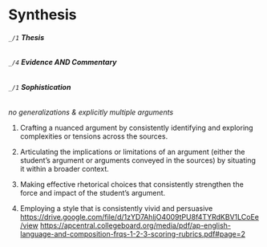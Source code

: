 # Synthesis
###### `_/1` **Thesis**

###### `_/4` **Evidence AND Commentary** 

###### `_/1` **Sophistication**
*no generalizations & explicitly multiple arguments*
1. Crafting a nuanced argument by consistently identifying and exploring complexities or tensions across the sources.
   
2. Articulating the implications or limitations of an argument (either the student’s argument or arguments conveyed in the sources) by situating it within a broader context.
   
3. Making effective rhetorical choices that consistently strengthen the force and impact of the student’s argument.
   
4. Employing a style that is consistently vivid and persuasive
https://drive.google.com/file/d/1zYD7AhljO4009tPU8f4TYRdKBV1LCoEe/view
https://apcentral.collegeboard.org/media/pdf/ap-english-language-and-composition-frqs-1-2-3-scoring-rubrics.pdf#page=2